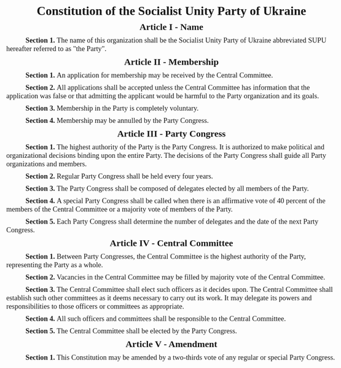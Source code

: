 <style>
    body {
        font-family: Cambria, Cochin, Georgia, Times, 'Times New Roman', serif;
        min-width: 256px;
        max-width: 1024px;
        margin-left: auto;
        margin-right: auto;
        margin-bottom: 10px;
    }

    .section {
        counter-increment: section;
        font-size: 14pt;
        text-indent: 50px;
        margin: inherit;
    }

    .section::before {
        content: "Section "counter(section) ". ";
        font-weight: bold;
    }

    .header {
        font-size: 24pt;
        font-weight: bold;
        text-align: center;
        margin: inherit;
    }

    .article {
        counter-reset: section;
        counter-increment: article;
        font-size: 18pt;
        font-weight: bold;
        text-align: center;
        margin: inherit;
    }

    .article::before {
        content: "Article "counter(article, upper-roman) " - ";
    }
</style>
<!DOCTYPE html>
<html>

<body>
    <div class="header">Constitution of the Socialist Unity Party of Ukraine</div>
    <div class="article">Name</div>
    <div class="section">The name of this organization shall be the Socialist Unity Party of Ukraine abbreviated SUPU
        hereafter
        referred to as "the Party".</div>
    <div class="article">Membership</div>
    <div class="section">An application for membership may be received by the Central Committee.</div>
    <div class="section">All applications shall be accepted unless the Central Committee has information that the
        application
        was
        false or that admitting the applicant would be harmful to the Party organization and its goals.</div>
    <div class="section">Membership in the Party is completely voluntary.</div>
    <div class="section">Membership may be annulled by the Party Congress.</div>
    <div class="article">Party Congress</div>
    <div class="section">The highest authority of the Party is the Party Congress. It is authorized to make political
        and
        organizational decisions binding upon the entire Party. The decisions of the Party Congress shall guide all
        Party
        organizations and members.</div>
    <div class="section">Regular Party Congress shall be held every four years.</div>
    <div class="section">The Party Congress shall be composed of delegates elected by all members of the Party.</div>
    <div class="section">A special Party Congress shall be called when there is an affirmative vote of 40 percent of the
        members of
        the Central Committee or a majority vote of members of the Party.</div>
    <div class="section">Each Party Congress shall determine the number of delegates and the date of the next Party
        Congress.
    </div>
    <div class="article">Central Committee</div>
    <div class="section">Between Party Congresses, the Central Committee is the highest authority of the Party,
        representing
        the
        Party as a whole.</div>
    <div class="section">Vacancies in the Central Committee may be filled by majority vote of the Central Committee.
    </div>
    <div class="section">The Central Committee shall elect such officers as it decides upon. The Central Committee shall
        establish
        such other committees as it deems necessary to carry out its work. It may delegate its powers and
        responsibilities
        to those officers or committees as appropriate.</div>
    <div class="section">All such officers and committees shall be responsible to the Central Committee.</div>
    <div class="section">The Central Committee shall be elected by the Party Congress.</div>
    <div class="article">Amendment</div>
    <div class="section">This Constitution may be amended by a two-thirds vote of any regular or special Party Congress.
    </div>
</body>

</html>